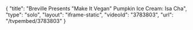 {
    "title": "Breville Presents \"Make It Vegan\" Pumpkin Ice Cream: Isa Cha",
    "type": "solo",
    "layout": "iframe-static",
    "videoId": "3783803",
    "url": "\/tvpembed\/3783803"
}